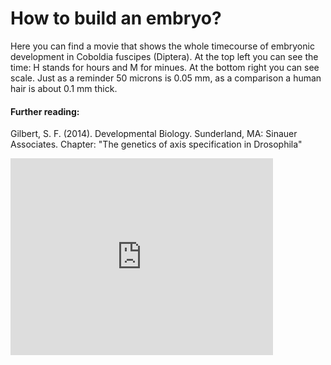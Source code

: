 # How to build an embryo?

Here you can find a movie that shows the whole timecourse of embryonic development in Coboldia fuscipes (Diptera). At the top left you can see the time: H stands for hours and M for minues. At the bottom right you can see scale. Just as a reminder 50 microns is 0.05 mm, as a comparison a human hair is about 0.1 mm thick. 

#### Further reading:

Gilbert, S. F. (2014). Developmental Biology. Sunderland, MA: Sinauer Associates. Chapter: "The genetics of axis specification in Drosophila"

<iframe width="420" height="315" src="https://github.com/RmmlAndReas/rmmlandreas.github.io/raw/main/17_11_2023_Coboldia_hatching_pos5.mp4" frameborder="0" allowfullscreen></iframe>
